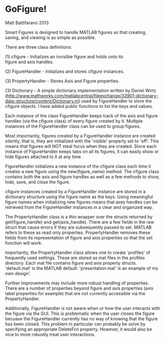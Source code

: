 GoFigure!
=============

Matt Battifarano 
2013

Smart Figures is designed to handle MATLAB figures so that creating, 
saving, and viewing is as simple as possible.

There are three class definitions:

  (1) cfigure 	      - Initializes an invisible figure and holds onto its  
                        figure and axis handles.

  (2) FigureHandler   - Initializes and stores cfigure instances.

  (3) PropertyHandler - Stores Axis and Figure properties.

  (3) Dictionary  	  - A simple dictionary implementation written by
                        Daniel Wirtz (http://www.mathworks.com/matlabcentral/fileexchange/33901-dictionary-data-structure/content/Dictionary.m)
                        used by FigureHandler to store the cfigure objects.
                        I have added public functions to list the keys and 
                        values.

Each instance of the class FigureHandler keeps track of the axis and figure
handles (via the cfigure class) of every figure created by it. Multiple 
instances of the FigureHandler class can be used to group figures. 

Most importantly, figures created by a FigureHandler instance
are created silently, that is, they are initialized with the 'visible' 
property set to 'off'. This means that figures will NOT steal focus when 
they are created. Since each instance of FigureHandler keeps tabs on all 
its figures, it can easily show or hide figures attached to it at any time.

FigureHandler initializes a new instance of the cfigure class each time it 
creates a new figure using the new(figure_name) method. The cfigure class 
contains both the axis and figure handles as well as a few methods to show, 
hide, save, and close the figure.
  
cfigure instances created by a FigureHandler instance are stored in a 
dictionary structure using the figure name as the keys. Using meaningful 
figure names when initializing new figures means that axes handles can be 
retrieved from the FigureHandler instances in a clear and organized way.

The PropertyHandler class is a thin wrapper over the structs returned by 
get(figure_handle) and get(axis_handle). There are a few fields in the 
raw struct that cause errors if they are subsequently passed to set. 
MATLAB refers to these as read only properties. PropertyHandler removes 
these fields from its representation of figure and axis properties so that 
the set function will work. 

Importantly, the PropertyHandler class allows one to create `profiles' of 
frequently used settings. These are stored as mat files in the profiles 
directory. Each mat file contains figure and axis property structs. 
'default.mat' is the MATLAB default. 'presentation.mat' is an example of my
own design'.

Further improvements may include more robust handling of properties. There 
are a number of properties beyond figure and axis properties (axis label 
properties for example) that are not currently accessible via the 
PropertyHandler.

Additionally, FigureHandler is not aware when or how the user interacts 
with the figure via the GUI. This is problematic when the user closes the 
figure becuase the FigureHandler currently has no way of knowing that the
figure has been closed. This problem in particular can probably be solve by
specifying an appropriate DeleteFcn property. However, it would also be 
nice to more robustly treat user interactions.
